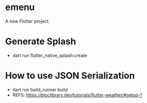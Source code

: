 # emenu

A new Flutter project.


# Generate Splash

- dart run flutter_native_splash:create


# How to use JSON Serialization

- dart run build_runner build
- REFS: https://bloclibrary.dev/tutorials/flutter-weather/#setup-1